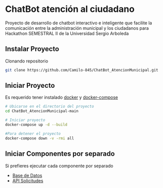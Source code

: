 # ChatBot atención al ciudadano
Proyecto de desarrollo de chatbot interactivo e inteligente que facilite la comunicación entre la administración municipal y los ciudadanos para Hackathon SEMESTRAL II de la Universidad Sergio Arboleda

## Instalar Proyecto
Clonando repositorio
```sh
git clone https://github.com/Camilo-845/ChatBot_AtencionMunicipal.git
```
## Iniciar Proyecto
Es requerido tener instalado [docker](https://docs.docker.com/get-started/get-docker/) y [docker-compose](https://docs.docker.com/compose/install/)
```sh
# Ubicarse en el directorio del proyecto
cd ChatBot_AtencionMunicipal-main

# Iniciar proyecto
docker-compose up -d --build

#Para detener el proyecto
docker-compose down -v -rmi all
```

## Iniciar Componentes por separado
Si prefieres ejecutar cada componente por separado
- [Base de Datos](./db/)
- [API Solicitudes](./API_Solicitudes/)
